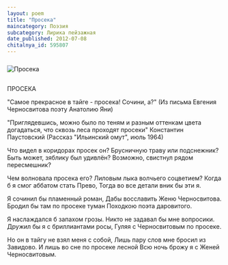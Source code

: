```yaml
---
layout: poem
title: "Просека"
maincategory: Поэзия
subcategory: Лирика пейзажная
date_published: 2012-07-08
chitalnya_id: 595807
---
```


<img src="http://img01.chitalnya.ru/upload2/515/1706408476456.jpg" style="margin-top:10px; margin-bottom:15px" alt ="Просека" title="Просека">


ПРОСЕКА

"Самое прекрасное в тайге - просека!
Сочини, а?"
(Из письма Евгения Черносвитова
поэту Анатолию Яни)

"Приглядевшись, можно было по теням и разным
оттенкам цвета догадаться, что сквозь леса
проходят просеки"
Константин Паустовский
(Рассказ "Ильинский омут", июль 1964)

Что видел в коридорах просек он?
Брусничную траву или подснежник?
Быть может, зяблику был удивлён?
Возможно, свистнул рядом пересмешник?

Чем волновала просека его?
Лиловым лыка волчьего соцветием?
Когда б я смог аббатом стать Прево,
Тогда во все детали вник бы эти я.

Я сочинил бы пламенный роман,
Дабы восславить Женю Черносвитова.
Бродил бы там по просеке туман
Походкою поэта даровитого.

Я наслаждался б запахом грозы.
Никто не задавал бы мне вопросики.
Дружил бы я с бриллиантами росы,
Гуляя с Черносвитовым по просеке.

Но он в тайгу не взял меня с собой,
Лишь пару слов мне бросил из Завидово.
И лишь во сне по просеке лесной
Всю ночь брожу я с Женей Черносвитовым.






